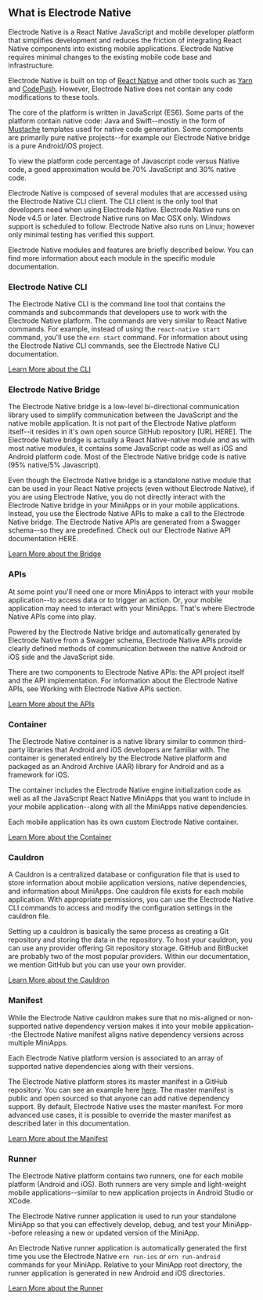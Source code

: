 ## What is Electrode Native

Electrode Native is a React Native JavaScript and mobile developer platform that simplifies development and reduces the friction of integrating React Native components into existing mobile applications. Electrode Native requires minimal changes to the existing mobile code base and infrastructure.

Electrode Native is built on top of [React Native](https://facebook.github.io/react-native/) and other tools such as [Yarn](https://yarnpkg.com/en/) and [CodePush](https://microsoft.github.io/code-push/). However, Electrode Native does not contain any code modifications to these tools.

The core of the platform is written in JavaScript (ES6). Some parts of the platform contain native code: Java and Swift--mostly in the form of [Mustache](https://mustache.github.io/) templates used for native code generation. Some components are primarily pure native projects--for example our Electrode Native bridge is a pure Android/iOS project.

To view the platform code percentage of Javascript code versus Native code, a good approximation would be 70% JavaScript and 30% native code.  

Electrode Native is composed of several modules that are accessed using the Electrode Native CLI client. The CLI client is the only tool that developers need when using Electrode Native. Electrode Native runs on Node v4.5 or later. Electrode Native runs on Mac OSX only. Windows support is scheduled to follow. Electrode Native also runs on Linux; however only minimal testing has verified this support.

Electrode Native modules and features are briefly described below. You can find more information about each module in the specific module documentation.

### Electrode Native CLI

The Electrode Native CLI is the command line tool that contains the commands and subcommands that developers use to work with the Electrode Native platform. The commands are very similar to React Native commands. For example, instead of using the `react-native start` command, you'll use the `ern start` command. For information about using the Electrode Native CLI commands, see the Electrode Native CLI documentation.

[Learn More about the CLI](url)

### Electrode Native Bridge

The Electrode Native bridge is a low-level bi-directional communication library used to simplify communication between the JavaScript and the native mobile application. It is not part of the Electrode Native platform itself--it resides in it's own open source GitHub repository [URL HERE]. The Electrode Native bridge is actually a React Native-native module and as with most native modules, it contains some JavaScript code as well as iOS and Android platform code. Most of the Electrode Native bridge code is native (95% native/5% Javascript).

Even though the Electrode Native bridge is a standalone native module that can be used in your React Native projects (even without Electrode Native), if you are using Electrode Native, you do not directly interact with the Electrode Native bridge in your MiniApps or in your mobile applications. Instead, you use the Electrode Native APIs to make a call to the Electrode Native bridge. The Electrode Native APIs are generated from a Swagger schema--so they are predefined. Check out our Electrode Native API documentation HERE.

[Learn More about the Bridge](url)

### APIs

At some point you'll need one or more MiniApps to interact with your mobile application--to access data or to trigger an action. Or, your mobile application may need to interact with your MiniApps. That's where Electrode Native APIs come into play.

Powered by the Electrode Native bridge and automatically generated by Electrode Native from a Swagger schema, Electrode Native APIs provide clearly defined methods of communication between the native Android or iOS side and the JavaScript side.

There are two components to Electrode Native APIs: the API project itself and the API implementation.
For information about the Electrode Native APIs, see Working with Electrode Native APIs section.

[Learn More about the APIs](url)

### Container

The Electrode Native container is a native library similar to common third-party libraries that Android and iOS developers are familiar with. The container is generated entirely by the Electrode Native platform and packaged as an Android Archive (AAR) library for Android and as a framework for iOS.

The container includes the Electrode Native engine initialization code as well as all the JavaScript React Native MiniApps that you want to include in your mobile application--along with all the MiniApps native dependencies.

Each mobile application has its own custom Electrode Native container.

[Learn More about the Container](url)

### Cauldron

A Cauldron is a centralized database or configuration file that is used to store information about mobile application versions, native dependencies, and information about MiniApps. One cauldron file exists for each mobile application. With appropriate permissions, you can use the Electrode Native CLI commands to access and modify the configuration settings in the cauldron file.

Setting up a cauldron is basically the same process as creating a Git repository and storing the data in the repository. To host your cauldron, you can use any provider offering Git repository storage. GitHub and BitBucket are probably two of the most popular providers. Within our documentation, we mention GitHub but you can use your own provider.

[Learn More about the Cauldron](url)

### Manifest

While the Electrode Native cauldron makes sure that no mis-aligned or non-supported native dependency version makes it into your mobile application--the Electrode Native manifest aligns native dependency versions across multiple MiniApps.

Each Electrode Native platform version is associated to an array of supported native dependencies along with their versions.

The Electrode Native platform stores its master manifest in a GitHub repository. You can see an example here [here](url). The master manifest is public and open sourced so that anyone can add native dependency support. By default, Electrode Native uses the master manifest. For more advanced use cases, it is possible to override the master manifest as described later in this documentation.

[Learn More about the Manifest](url)

### Runner

The Electrode Native platform contains two runners, one for each mobile platform (Android and iOS). Both runners are very simple and light-weight mobile applications--similar to new application projects in Android Studio or XCode.

The Electrode Native runner application is used to run your standalone MiniApp so that you can effectively develop, debug, and test your MiniApp--before releasing a new or updated version of the MiniApp.

An Electrode Native runner application is automatically generated the first time you use the Electrode Native `ern run-ios` or `ern run-android` commands for your MiniApp. Relative to your MiniApp root directory, the runner application is generated in new Android and iOS directories.

[Learn More about the Runner](url)
